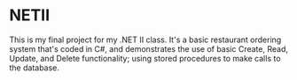 # NETII
This is my final project for my .NET II class. It's a basic restaurant ordering system that's coded in C#, and demonstrates the use of basic Create, Read, Update, and Delete functionality; using stored procedures to make calls to the database.
